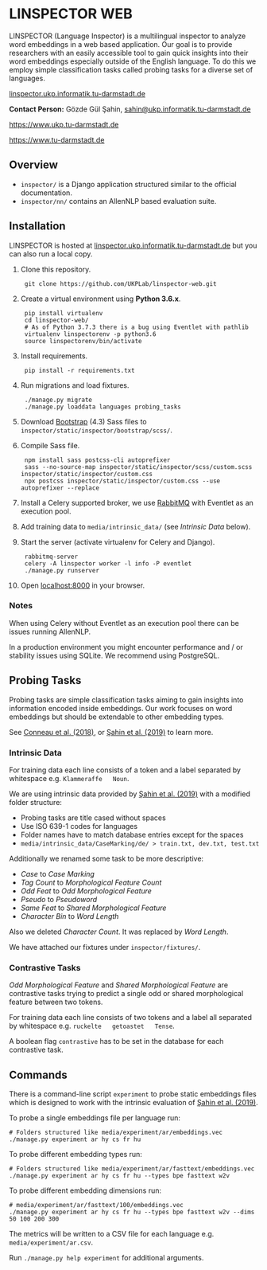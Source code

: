 # LINSPECTOR WEB

LINSPECTOR (Language Inspector) is a multilingual inspector to analyze word embeddings in a web based application. Our goal is to provide researchers with an easily accessible tool to gain quick insights into their word embeddings especially outside of the English language. To do this we employ simple classification tasks called probing tasks for a diverse set of languages.

[linspector.ukp.informatik.tu-darmstadt.de](https://linspector.ukp.informatik.tu-darmstadt.de)

**Contact Person:** Gözde Gül Şahin, <sahin@ukp.informatik.tu-darmstadt.de>

<https://www.ukp.tu-darmstadt.de>

<https://www.tu-darmstadt.de>

## Overview

- `inspector/` is a Django application structured similar to the official documentation.
- `inspector/nn/` contains an AllenNLP based evaluation suite.

## Installation

LINSPECTOR is hosted at [linspector.ukp.informatik.tu-darmstadt.de](https://linspector.ukp.informatik.tu-darmstadt.de) but you can also run a local copy.

1. Clone this repository.

        git clone https://github.com/UKPLab/linspector-web.git

2. Create a virtual environment using __Python 3.6.x__.

        pip install virtualenv
        cd linspector-web/
        # As of Python 3.7.3 there is a bug using Eventlet with pathlib
        virtualenv linspectorenv -p python3.6
        source linspectorenv/bin/activate

3. Install requirements.

        pip install -r requirements.txt

4. Run migrations and load fixtures.

        ./manage.py migrate
        ./manage.py loaddata languages probing_tasks

5. Download [Bootstrap](https://getbootstrap.com) (4.3) Sass files to `inspector/static/inspector/bootstrap/scss/`.

6. Compile Sass file.

        npm install sass postcss-cli autoprefixer
        sass --no-source-map inspector/static/inspector/scss/custom.scss inspector/static/inspector/custom.css
        npx postcss inspector/static/inspector/custom.css --use autoprefixer --replace

7. Install a Celery supported broker, we use [RabbitMQ](https://www.rabbitmq.com) with Eventlet as an execution pool.

8. Add training data to `media/intrinsic_data/` (see _Intrinsic Data_ below).

9. Start the server (activate virtualenv for Celery and Django).

        rabbitmq-server
        celery -A linspector worker -l info -P eventlet
        ./manage.py runserver

10. Open [localhost:8000](http://localhost:8000) in your browser.

### Notes

When using Celery without Eventlet as an execution pool there can be issues running AllenNLP.

In a production environment you might encounter performance and / or stability issues using SQLite. We recommend using PostgreSQL.

## Probing Tasks

Probing tasks are simple classification tasks aiming to gain insights into information encoded inside embeddings. Our work focuses on word embeddings but should be extendable to other embedding types.

See [Conneau et al. (2018)](https://arxiv.org/abs/1805.01070), or [Şahin et al. (2019)](https://arxiv.org/abs/1903.09442) to learn more.

### Intrinsic Data

For training data each line consists of a token and a label separated by whitespace e.g. `Klammeraffe	Noun`.

We are using intrinsic data provided by [Şahin et al. (2019)](https://github.com/UKPLab/linspector) with a modified folder structure:

- Probing tasks are title cased without spaces
- Use ISO 639-1 codes for languages
- Folder names have to match database entries except for the spaces
- `media/intrinsic_data/CaseMarking/de/ > train.txt, dev.txt, test.txt`

Additionally we renamed some task to be more descriptive:

- _Case_ to _Case Marking_
- _Tag Count_ to _Morphological Feature Count_
- _Odd Feat_ to _Odd Morphological Feature_
- _Pseudo_ to _Pseudoword_
- _Same Feat_ to _Shared Morphological Feature_
- _Character Bin_ to _Word Length_

Also we deleted _Character Count_. It was replaced by _Word Length_.

We have attached our fixtures under `inspector/fixtures/`.

### Contrastive Tasks

_Odd Morphological Feature_ and _Shared Morphological Feature_ are contrastive tasks trying to predict a single odd or shared morphological feature between two tokens.

For training data each line consists of two tokens and a label all separated by whitespace e.g. `ruckelte	getoastet	Tense`.

A boolean flag `contrastive` has to be set in the database for each contrastive task.

## Commands

There is a command-line script `experiment` to probe static embeddings files which is designed to work with the intrinsic evaluation of [Şahin et al. (2019)](https://github.com/UKPLab/linspector).

To probe a single embeddings file per language run:

    # Folders structured like media/experiment/ar/embeddings.vec
    ./manage.py experiment ar hy cs fr hu

To probe different embedding types run:

    # Folders structured like media/experiment/ar/fasttext/embeddings.vec
    ./manage.py experiment ar hy cs fr hu --types bpe fasttext w2v

To probe different embedding dimensions run:

    # media/experiment/ar/fasttext/100/embeddings.vec
    ./manage.py experiment ar hy cs fr hu --types bpe fasttext w2v --dims 50 100 200 300

The metrics will be written to a CSV file for each language e.g. `media/experiment/ar.csv`.

Run `./manage.py help experiment` for additional arguments.
